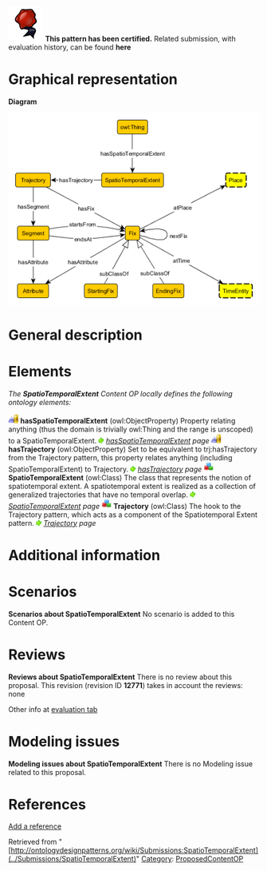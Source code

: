 [![](../images/thumb/b/b5/Certified.png/70px-Certified.png)](../Image/Certified.png "Certified.png") __This pattern has been certified.__
Related submission, with evaluation history, can be found __here__





#  Graphical representation


__Diagram__




[![Image:Spatiotemporal.png](../images/0/02/Spatiotemporal.png)](../Image/Spatiotemporal.png "Image:Spatiotemporal.png")




#  General description


  




#  Elements


_The __SpatioTemporalExtent__ Content OP locally defines the following ontology elements:_



[![ObjectProperty](../images/thumb/c/c3/ObjectProperty.gif/20px-ObjectProperty.gif)](../Image/ObjectProperty.gif "ObjectProperty") __hasSpatioTemporalExtent__ (owl:ObjectProperty) Property relating anything (thus the domain is trivially owl:Thing and the range is unscoped) to a SpatioTemporalExtent. 
 [![](../images/thumb/8/87/ArrowRight.gif/11px-ArrowRight.gif)](../Image/ArrowRight.gif "ArrowRight.gif") _[hasSpatioTemporalExtent](../Submissions/SpatioTemporalExtent/hasSpatioTemporalExtent "Submissions:SpatioTemporalExtent/hasSpatioTemporalExtent") page_
[![ObjectProperty](../images/thumb/c/c3/ObjectProperty.gif/20px-ObjectProperty.gif)](../Image/ObjectProperty.gif "ObjectProperty") __hasTrajectory__ (owl:ObjectProperty) Set to be equivalent to trj:hasTrajectory from the Trajectory pattern, this property relates anything (including SpatioTemporalExtent) to Trajectory. 
 [![](../images/thumb/8/87/ArrowRight.gif/11px-ArrowRight.gif)](../Image/ArrowRight.gif "ArrowRight.gif") _[hasTrajectory](../Submissions/SpatioTemporalExtent/hasTrajectory "Submissions:SpatioTemporalExtent/hasTrajectory") page_
[![Class](../images/thumb/2/27/Class.gif/20px-Class.gif)](../Image/Class.gif "Class") __SpatioTemporalExtent__ (owl:Class) The class that represents the notion of spatiotemporal extent. A spatiotemporal extent is realized as a collection of generalized trajectories that have no temporal overlap. 
 [![](../images/thumb/8/87/ArrowRight.gif/11px-ArrowRight.gif)](../Image/ArrowRight.gif "ArrowRight.gif") _[SpatioTemporalExtent](../Submissions/SpatioTemporalExtent/SpatioTemporalExtent "Submissions:SpatioTemporalExtent/SpatioTemporalExtent") page_
[![Class](../images/thumb/2/27/Class.gif/20px-Class.gif)](../Image/Class.gif "Class") __Trajectory__ (owl:Class) The hook to the Trajectory pattern, which acts as a component of the Spatiotemporal Extent pattern. 
 [![](../images/thumb/8/87/ArrowRight.gif/11px-ArrowRight.gif)](../Image/ArrowRight.gif "ArrowRight.gif") _[Trajectory](../Submissions/SpatioTemporalExtent/Trajectory "Submissions:SpatioTemporalExtent/Trajectory") page_
#  Additional information


#  Scenarios



__Scenarios about SpatioTemporalExtent__
No scenario is added to this Content OP.




#  Reviews



__Reviews about SpatioTemporalExtent__
There is no review about this proposal.
This revision (revision ID __12771__) takes in account the reviews: none


Other info at [evaluation tab](http://ontologydesignpatterns.org/wiki/index.php?title=Submissions:SpatioTemporalExtent&action=evaluation "http://ontologydesignpatterns.org/wiki/index.php?title=Submissions:SpatioTemporalExtent&action=evaluation")




  




#  Modeling issues



__Modeling issues about SpatioTemporalExtent__
There is no Modeling issue related to this proposal.




  




#  References


[Add a reference](index.php@title=Odp%253AAdd_reference&subject=../Submissions/SpatioTemporalExtent "http://ontologydesignpatterns.org/wiki/index.php?title=Odp:Add_reference&subject=Submissions%3ASpatioTemporalExtent")


  






Retrieved from "[http://ontologydesignpatterns.org/wiki/Submissions:SpatioTemporalExtent](../Submissions/SpatioTemporalExtent)"
 [Category](http://ontologydesignpatterns.org/wiki/Special:Categories "Special:Categories"): [ProposedContentOP](../Category/ProposedContentOP "Category:ProposedContentOP")
